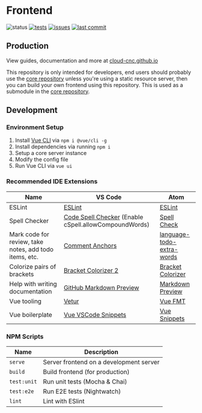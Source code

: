 # Frontend
![status](https://img.shields.io/badge/status-under%20development-yellow)
[![tests](https://img.shields.io/github/workflow/status/Cloud-CNC/frontend/tests)](https://github.com/Cloud-CNC/frontend/actions)
[![issues](https://img.shields.io/github/issues/Cloud-CNC/frontend)](https://github.com/Cloud-CNC/frontend/issues)
[![last commit](https://img.shields.io/github/last-commit/Cloud-CNC/frontend)](https://github.com/Cloud-CNC/frontend/commits/master)

## Production

View guides, documentation and more at [cloud-cnc.github.io](https://cloud-cnc.github.io)

This repository is only intended for developers, end users should probably use the [core repository](https://github.com/cloud-cnc/core) unless you're using a static resource server, then you can build your own frontend using this repository. This is used as a submodule in the [core repository](https://github.com/cloud-cnc/core).

## Development

### Environment Setup
1. Install [Vue CLI](https://cli.vuejs.org/) via `npm i @vue/cli -g`
2. Install dependencies via running `npm i`
3. Setup a core server instance
4. Modify the config file
5. Run Vue CLI via `vue ui`

### Recommended IDE Extensions
Name | VS Code | Atom
--- | --- | ---
ESLint | [ESLint](https://marketplace.visualstudio.com/items?itemName=dbaeumer.vscode-eslint) | [ESLint](https://atom.io/packages/eslint)
Spell Checker | [Code Spell Checker](https://marketplace.visualstudio.com/items?itemName=streetsidesoftware.code-spell-checker) (Enable cSpell.allowCompoundWords) | [Spell Check](https://atom.io/packages/spell-check)
Mark code for review, take notes, add todo items, etc. | [Comment Anchors](https://marketplace.visualstudio.com/items?itemName=ExodiusStudios.comment-anchors) | [language-todo-extra-words](https://atom.io/packages/language-todo-extra-words)
Colorize pairs of brackets | [Bracket Colorizer 2](https://marketplace.visualstudio.com/items?itemName=CoenraadS.bracket-pair-colorizer-2) | [Bracket Colorizer](https://atom.io/packages/bracket-colorizer)
Help with writing documentation | [GitHub Markdown Preview](https://marketplace.visualstudio.com/items?itemName=bierner.github-markdown-preview) | [Markdown Preview](https://atom.io/packages/markdown-preview)
Vue tooling | [Vetur](https://marketplace.visualstudio.com/items?itemName=octref.vetur) | [Vue FMT](https://atom.io/packages/vue-fmt)
Vue boilerplate | [Vue VSCode Snippets](https://marketplace.visualstudio.com/items?itemName=sdras.vue-vscode-snippets) | [Vue Snippets](https://atom.io/packages/vue-snippets)

### NPM Scripts
Name | Description
--- | ---
`serve` | Server frontend on a development server
`build` | Build frontend (for production)
`test:unit` | Run unit tests (Mocha & Chai)
`test:e2e` | Run E2E tests (Nightwatch)
`lint` | Lint with ESlint